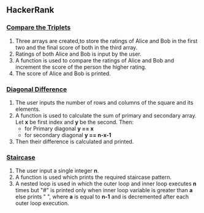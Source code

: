 ## HackerRank

### [Compare the Triplets](/task-2/HackerRank/compare-the-triplets.cpp)

1. Three arrays are created,to store the ratings of Alice and Bob in the first two and the final score of both in the third array.
2. Ratings of both Alice and Bob is input by the user.
3. A function is used to compare the ratings of Alice and Bob and increment the score of the person the higher rating.
4. The score of Alice and Bob is printed.

### [Diagonal Difference](/task-2/HackerRank/diagonal-difference.cpp)

1. The user inputs the number of rows and columns of the square and  its elements.
2. A function is used to calculate the sum of primary and secondary array. Let __x__ be first index and __y__ be the second. Then:
   - for Primary diagonal **y == x**
   - for secondary diagonal **y == n-x-1**
3. Then their difference is calculated and printed.

### [Staircase](/task-2/HackerRank/staircase.cpp)

1. The user input a single integer **n**.
2. A function is used which prints the required staircase pattern.
3. A nested loop is used in which the outer loop and inner loop executes **n** times but "#" is printed only when inner loop variable is greater than **a** else prints " ", where  **a** is equal to **n-1** and is decremented after each outer loop execution.
